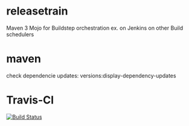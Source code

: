 # releasetrain
Maven 3 Mojo for Buildstep orchestration ex. on Jenkins on other Build schedulers

# maven
check dependencie updates:
versions:display-dependency-updates

# Travis-CI
[![Build Status](https://travis-ci.org/SchweizerischeBundesbahnen/releasetrain.svg?branch=master)](https://travis-ci.org/SchweizerischeBundesbahnen/releasetrain)